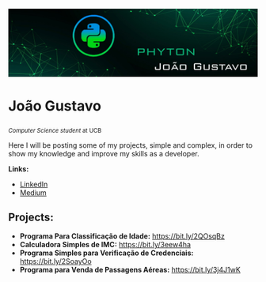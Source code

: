 <p align="center">
  <img src="bannerPYTHON.jpeg" >
</p>


# João Gustavo
<sub>*Computer Science student* at UCB</sub>

Here I will be posting some of my projects, simple and complex, in order to show my knowledge and improve my skills as a developer.

**Links:**
* [LinkedIn](https://www.linkedin.com/in/joão-gustavo-borges-e-souza-6700451b8/)
* [Medium](https://medium.com/@joaogustavo.borges2901)

## Projects:

* **Programa Para Classificação de Idade:** https://bit.ly/2QOsqBz
* **Calculadora Simples de IMC:** https://bit.ly/3eew4ha
* **Programa Simples para Verificação de Credenciais:** https://bit.ly/2SoayOo
* **Programa para Venda de Passagens Aéreas:** https://bit.ly/3j4J1wK
